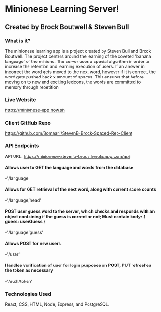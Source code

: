 # Minionese Learning Server!
## Created by Brock Boutwell & Steven Bull 

### What is it?

The minionese learning app is a project created by Steven Bull and Brock Boutwell. The project centers around the learning of the coveted 'banana language' of the minions. The server uses a special algorithm in order to increase the retention and learning execution of users. If an answer in incorrect the word gets moved to the next word, however if it is correct, the word gets pushed back x amount of spaces. This ensures that before moving on to new and exciting lexicons, the words are committed to memory through repetition.

### Live Website

https://minionese-app.now.sh

### Client GitHub Repo

https://github.com/Bomaani/StevenB-Brock-Spaced-Rep-Client

### API Endpoints
API URL: https://minionese-stevenb-brock.herokuapp.com/api

#### Allows user to GET the language and words from the database
-'/language'
#### Allows for GET retrieval of the next word, along with current score counts
-'/language/head'
#### POST user guess word to the server, which checks and responds with an object containing if the guess is correct or not; Must contain body: { guess: userGuess }
-'/language/guess'
#### Allows POST for new users
-'/user'
#### Handles verification of user for login purposes on POST, PUT refreshes the token as necessary
-'/auth/token'


### Technologies Used
React, CSS, HTML, Node, Express, and PostgreSQL.